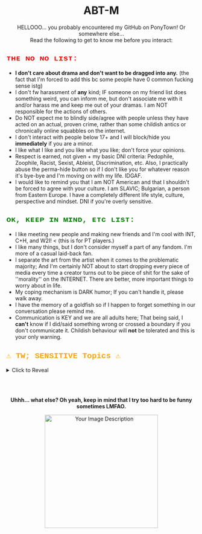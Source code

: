 <div align="center">
  <h1>ABT-M</h1>
  <p>HELLOOO... you probably encountered my GitHub on PonyTown! Or somewhere else...<br>
  Read the following to get to know me before you interact:</p>
</div>

<div align="left">
  <h2 style="color: red; font-family: 'Courier New', Courier, monospace;">ᴛʜᴇ ɴᴏ ɴᴏ ʟɪsᴛ:</h2>
  <ul>
    <li><strong>I don't care about drama and don't want to be dragged into any.</strong> (the fact that I'm forced to add this bc some people have 0 common fucking sense istg)</li>
    <li>I don't fw harassment of <strong>any</strong> kind; IF someone on my friend list does something weird, you can inform me, but don't associate me with it and/or harass me and keep me out of your dramas. I am NOT responsible for the actions of others.</li>
    <li>Do NOT expect me to blindly side/agree with people unless they have acted on an actual, proven crime, rather than some childish antics or chronically online squabbles on the internet.</li>
    <li>I don't interact with people below 17+ and I will block/hide you <strong>immediately</strong> if you are a minor.</li>
    <li>I like what I like and you like what you like; don't force your opinions.</li>
    <li>Respect is earned, not given + my basic DNI criteria: Pedophile, Zoophile, Racist, Sexist, Ableist, Discrimination, etc. Also, I practically abuse the perma-hide button so if I don't like you for whatever reason it's bye-bye and I'm moving on with my life. IDGAF. </li>
    <li>I would like to remind you that I am NOT American and that I shouldn't be forced to agree with your culture. I am SLAVIC; Bulgarian, a person from Eastern Europe. I have a completely different life style, culture, perspective and mindset. DNI if you're overly sensitive.</li>
  </ul>
</div>

<div align="left">
  <h2 style="color: green; font-family: 'Courier New', Courier, monospace;">ᴏᴋ, ᴋᴇᴇᴘ ɪɴ ᴍɪɴᴅ, ᴇᴛᴄ ʟɪsᴛ:</h2>
  <ul>
    <li>I like meeting new people and making new friends and I'm cool with INT, C+H, and W2I! < (this is for PT players.)</li>
    <li>I like many things, but I don't consider myself a part of any fandom. I'm more of a casual laid-back fan.</li>
    <li>I separate the art from the artist when it comes to the problematic majority; And I'm certainly NOT about to start dropping every piece of media every time a creator turns out to be piece of shit for the sake of ''morality'' on the INTERNET. There are better, more important things to worry about in life.</li>
    <li>My coping mechanism is DARK humor; If you can't handle it, please walk away.</li>
    <li>I have the memory of a goldfish so if I happen to forget something in our conversation please remind me.</li>
    <li>Communication is KEY and we are all adults here; That being said, I <strong>can't</strong> know if I did/said something wrong or crossed a boundary if you don't communicate it. Childish behaviour will <strong>not</strong> be tolerated and this is your only warning.</li>
  </ul>
</div>

<!-- Trigger Warning Section:  -->
<div align="left">
  <h2 style="color: orange; font-family: 'Courier New', Courier, monospace;">⚠️ TW; SENSITIVE Topics ⚠️</h2>
  <details>
    <summary>Click to Reveal</summary>
    <ul>
      <li>I'm Neurodivergent with CPTSD + GAD + Agoraphobia; I'll be guarded around you at first, but I will gradually open up if I deem you trustworthy over time.</li>
      <li>I'm a victim of SA + SH (multiple times) along with a <strong>severe</strong> trauma from a pedophile + stalking and humiliation, so be a <em>little</em> mindful of your pointed jokes UNLESS you are a close friend. Otherwise, I'm chill and OK with dark humor because like I said, it's my coping mechanism.</li>
      <li>I would like to clarify that I am NOT looking for sympathy and you don't have to tiptoe around me at all but acknowledgment/awareness is appreciated. I'm adding this section ONLY for the sake of letting people know what they're dealing with. I've had people blindly start to argue with me in regards of those topics like they have the ''moral high ground'' even though I AM someone who has gone through these experiences first-hand.</li>
      <li>I'm gonna let you know right away that I don't believe in god, I don't care about the bible, or Christianity. I am a LaVeyan Satanist. If that bothers you, walk away. I couldn't care less about what people think of me and my beliefs LMAO.</li> 
    </ul>
  </details>
</div>

<!-- Added spacing -->
<br><br>

<div align="center">
  <p><strong>Uhhh... what else? Oh yeah, keep in mind that I try too hard to be funny sometimes LMFAO.</strong></p>
  <img src="https://i.imgur.com/63uaJvl.png" alt="Your Image Description" width="300">
</div>
